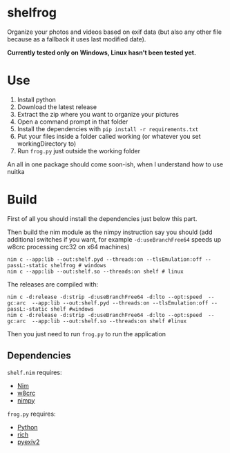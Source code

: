 
  

# shelfrog

Organize your photos and videos based on exif data (but also any other file because as a fallback it uses last modified date).

**Currently tested only on Windows, Linux hasn't been tested yet.**

# Use

1. Install python  
2. Download the latest release
3. Extract the zip where you want to organize your pictures
4. Open a command prompt in that folder
5. Install the dependencies with `pip install -r requirements.txt`
6. Put your files inside a folder called working (or whatever you set workingDirectory to) 
7. Run `frog.py` just outside the working folder

An all in one package should come soon-ish, when I understand how to use nuitka

# Build

First of all you should install the dependencies just below this part.

Then build the nim module as the nimpy instruction say you should (add additional switches if you want, for example `-d:useBranchFree64` speeds up w8crc processing crc32 on x64 machines)
  
    nim c --app:lib --out:shelf.pyd --threads:on --tlsEmulation:off --passL:-static shelfrog # windows
    nim c --app:lib --out:shelf.so --threads:on shelf # linux

The releases are compiled with:

    nim c -d:release -d:strip -d:useBranchFree64 -d:lto --opt:speed  --gc:arc  --app:lib --out:shelf.pyd --threads:on --tlsEmulation:off --passL:-static shelf #windows
    nim c -d:release -d:strip -d:useBranchFree64 -d:lto --opt:speed  --gc:arc  --app:lib --out:shelf.so --threads:on shelf #linux
  
Then you just need to run `frog.py` to run the application

## Dependencies

`shelf.nim` requires:

 - [Nim](https://nim-lang.org/)
 - [w8crc](https://github.com/sumatoshi/w8crc)
 - [nimpy](https://github.com/yglukhov/nimpy)

`frog.py` requires:

 - [Python](https://www.python.org/)
 - [rich](https://github.com/Textualize/rich)
 - [pyexiv2](https://github.com/LeoHsiao1/pyexiv2)

